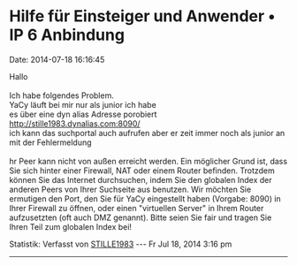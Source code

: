 Hilfe für Einsteiger und Anwender • IP 6 Anbindung
==================================================

Date: 2014-07-18 16:16:45

Hallo\
\
Ich habe folgendes Problem.\
YaCy läuft bei mir nur als junior ich habe\
es über eine dyn alias Adresse porobiert\
<http://stille1983.dynalias.com:8090/>\
ich kann das suchportal auch aufrufen aber er zeit immer noch als junior
an mit der Fehlermeldung\
\
hr Peer kann nicht von außen erreicht werden. Ein möglicher Grund ist,
dass Sie sich hinter einer Firewall, NAT oder einem Router befinden.
Trotzdem können Sie das Internet durchsuchen, indem Sie den globalen
Index der anderen Peers von Ihrer Suchseite aus benutzen. Wir möchten
Sie ermutigen den Port, den Sie für YaCy eingestellt haben (Vorgabe:
8090) in Ihrer Firewall zu öffnen, oder einen \"virtuellen Server\" in
Ihrem Router aufzusetzten (oft auch DMZ genannt). Bitte seien Sie fair
und tragen Sie Ihren Teil zum globalen Index bei!

Statistik: Verfasst von
[STILLE1983](http://forum.yacy-websuche.de/memberlist.php?mode=viewprofile&u=9452)
--- Fr Jul 18, 2014 3:16 pm

------------------------------------------------------------------------
